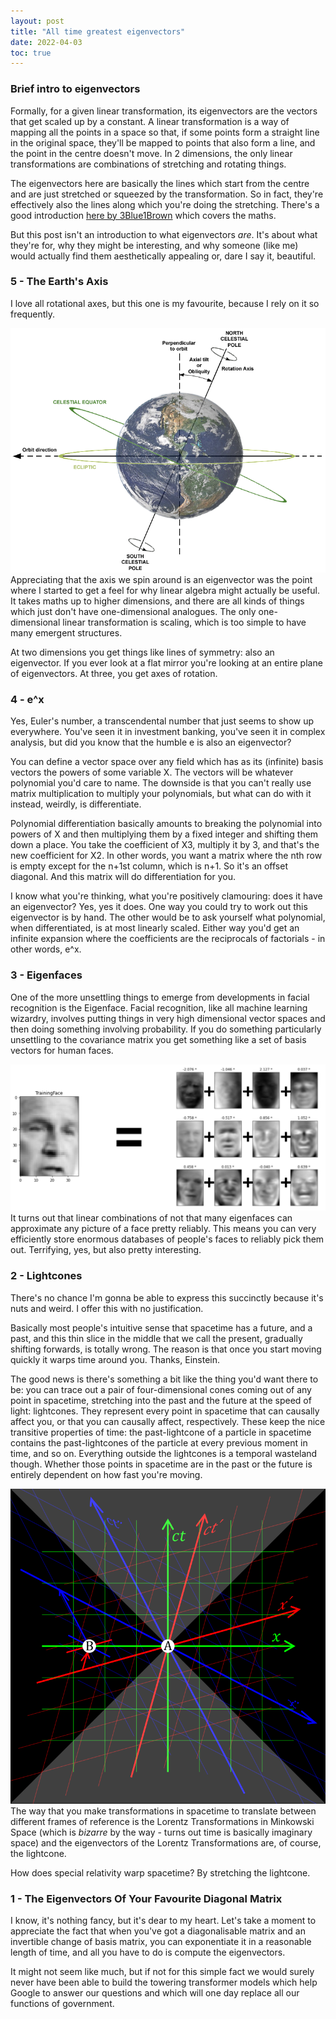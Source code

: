 ```yaml
---
layout: post
title: "All time greatest eigenvectors"
date: 2022-04-03
toc: true
---
```



### Brief intro to eigenvectors

Formally, for a given linear transformation, its eigenvectors are the vectors that get scaled up by a constant. A linear transformation is a way of mapping all the points in a space so that, if some points form a straight line in the original space, they'll be mapped to points that also form a line, and the point in the centre doesn't move. In 2 dimensions, the only linear transformations are combinations of stretching and rotating things. 

The eigenvectors here are basically the lines which start from the centre and are just stretched or squeezed by the transformation. So in fact, they're effectively also the lines along which you're doing the stretching. There's a good introduction [here by 3Blue1Brown](https://youtu.be/PFDu9oVAE-g) which covers the maths.

But this post isn't an introduction to what eigenvectors _are_. It's about what they're for, why they might be interesting, and why someone (like me) would actually find them aesthetically appealing or, dare I say it, beautiful.


### 5 - The Earth's Axis

I love all rotational axes, but this one is my favourite, because I rely on it so frequently.


![](/images/eigenvector-earth.png)
Appreciating that the axis we spin around is an eigenvector was the point where I started to get a
 feel for why linear algebra might actually be useful. It takes maths up to higher dimensions, and there are all
 kinds of things which just don't have one-dimensional analogues. The only one-dimensional linear transformation is
 scaling, which is too simple to have many emergent structures.


At two dimensions you get things like lines of symmetry: also an eigenvector. If you ever look at a flat mirror
 you're looking at an entire plane of eigenvectors. At three, you get axes of rotation. 

### 4 - e^x

Yes, Euler's number, a transcendental number that just seems to show up everywhere. You've seen it in investment
 banking, you've seen it in complex analysis, but did you know that the humble e is also an eigenvector? 


You can define a vector space over any field which has as its (infinite) basis vectors the powers
 of some variable X. The vectors will be whatever polynomial you'd care to name. The downside is that
 you can't really use matrix multiplication to multiply your polynomials, but what can do with it instead,
 weirdly, is differentiate.

Polynomial differentiation basically amounts to breaking the polynomial into powers of X and then multiplying
 them by a fixed integer and shifting them down a place. You take the coefficient of X3, multiply it by 3, and that's the new
 coefficient for X2. In other words, you want a matrix where the nth row is empty except for the n+1st
 column, which is n+1. So it's an offset diagonal. And this matrix will do differentiation for you.


I know what you're thinking, what you're positively clamouring: does it have an eigenvector? Yes, yes it does. One way you could try to work out
 this eigenvector is by hand. The other would be to ask yourself what polynomial, when differentiated, is at most
 linearly scaled. Either way you'd get an infinite expansion where the coefficients are the reciprocals of factorials - in other words, e^x.


### 3 - Eigenfaces


One of the more unsettling things to emerge from developments in facial recognition is the Eigenface. Facial
 recognition, like all machine learning wizardry, involves putting things in very high dimensional vector spaces
 and then doing something involving probability. If you do something particularly unsettling to the covariance
 matrix you get something like a set of basis vectors for human faces.


![](/images/eigenvector-eigenface.png)
It turns out that linear combinations of not that many eigenfaces can approximate any picture of a face pretty
 reliably. This means you can very efficiently store enormous databases of people's faces to reliably pick them
 out. Terrifying, yes, but also pretty interesting.


### 2 - Lightcones


There's no chance I'm gonna be able to express this succinctly because it's nuts and weird. I offer this with no
 justification.


Basically most people's intuitive sense that spacetime has a future, and a past, and this thin slice in the
 middle that we call the present, gradually shifting forwards, is totally wrong. The reason is that once you
 start moving quickly it warps time around you. Thanks, Einstein.


The good news is there's something a bit like the thing you'd want there to be: you can trace out a pair of
 four-dimensional cones coming out of any point in spacetime, stretching into the past and the future at the
 speed of light: lightcones. They represent every point in spacetime that can causally affect you, or that you
 can causally affect, respectively. These keep the nice transitive properties of time: the past-lightcone of a
 particle in spacetime contains the past-lightcones of the particle at every previous moment in time, and so on.
 Everything outside the lightcones is a temporal wasteland though. Whether those points in spacetime are in the
 past or the future is entirely dependent on how fast you're moving.


![](/images/eigenvector-lightcone.png)
The way that you make transformations in spacetime to translate between different frames of reference is the
 Lorentz Transformations in Minkowski Space (which is *bizarre* by the way - turns out time is basically imaginary
 space) and the eigenvectors of the Lorentz Transformations are, of course, the lightcone.


How does special relativity warp spacetime? By stretching the lightcone.


### 1 - The Eigenvectors Of Your Favourite Diagonal Matrix


I know, it's nothing fancy, but it's dear to my heart. Let's take a moment to appreciate the fact that when
 you've got a diagonalisable matrix and an invertible change of basis matrix, you can exponentiate it in a
 reasonable length of time, and all you have to do is compute the eigenvectors.


It might not seem like much, but if not for this simple fact we would surely never have been able to build the
 towering transformer models which help Google to answer our questions and which will one day replace all our
 functions of government.



